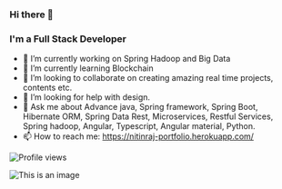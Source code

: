 ### Hi there 👋

### I'm a Full Stack Developer  

- 🔭 I’m currently working on Spring Hadoop and Big Data
- 🌱 I’m currently learning Blockchain 
- 👯 I’m looking to collaborate on creating amazing real time projects, contents etc.
- 🤔 I’m looking for help with design.
- 💬 Ask me about Advance java, Spring framework, Spring Boot, Hibernate ORM, Spring Data Rest, Microservices, Restful Services, Spring hadoop, Angular, Typescript, Angular material, Python.
- 📫 How to reach me: https://nitinraj-portfolio.herokuapp.com/

![Profile views](https://gpvc.arturio.dev/nitinraj2001)

![This is an image](https://myoctocat.com/assets/images/base-octocat.svg)
